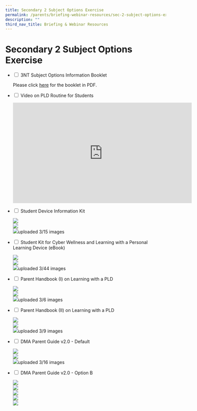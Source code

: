 ```yaml
---
title: Secondary 2 Subject Options Exercise
permalink: /parents/briefing-webinar-resources/sec-2-subject-options-exercise/
description: ""
third_nav_title: Briefing & Webinar Resources
---
```

# **Secondary 2 Subject Options Exercise**




<ul class="jekyllcodex_accordion">
  <li>
    <input type="checkbox" id="accordion1">
    <label for="accordion1">3NT Subject Options Information Booklet</label>
    <div>
			<p>Please click <a href="/files/3NT-Booklet-22.pdf"> here</a> for the booklet in PDF.</p>
    </div>
	</li>
	 <li>
    <input type="checkbox" id="accordion2">
    <label for="accordion2">Video on PLD Routine for Students</label>
    <div>
      <p><iframe width="560" height="315" src="https://www.youtube.com/embed/njmdDDa7apM" title="YouTube video player" frameborder="0" allow="accelerometer; autoplay; clipboard-write; encrypted-media; gyroscope; picture-in-picture" allowfullscreen></iframe></p>
    </div>
	</li>
	 <li>
    <input type="checkbox" id="accordion3">
    <label for="accordion3">Student Device Information Kit</label>
    <div>
      <p><img src="/images/Slide1a.jpg"><br><img src="/images/Slide2a.jpg"><br><img src="/images/Slide3.jpg">uploaded 3/15 images</p>
    </div>
	</li>
	<li>
    <input type="checkbox" id="accordion4">
    <label for="accordion4">Student Kit for Cyber Wellness and Learning with a Personal Learning Device (eBook)</label>
    <div>
      <p><img src="/images/Cyber-Wellness-and-Learning-with-a-Personal-Learning-Device-eBook_Page_01.jpg"><br><img src="/images/Cyber-Wellness-and-Learning-with-a-Personal-Learning-Device-eBook_Page_02-1.jpg"><br><img src="/images/Cyber-Wellness-and-Learning-with-a-Personal-Learning-Device-eBook_Page_03.jpg">uploaded 3/44 images</p>
    </div>
	</li>
	<li>
    <input type="checkbox" id="accordion5">
    <label for="accordion5"> Parent Handbook (I) on Learning with a PLD</label>
    <div>
      <p><img src="/images/Parent-Handbook-I-on-Learning-with-a-PLD_Page_1.png"><br><img src="/images/Parent-Handbook-I-on-Learning-with-a-PLD_Page_2.png"><br><img src="/images/Parent-Handbook-I-on-Learning-with-a-PLD_Page_3-1456x2048-1.png">uploaded 3/6 images</p>
    </div>
	</li>
		<li>
    <input type="checkbox" id="accordion6">
    <label for="accordion6"> Parent Handbook (II) on Learning with a PLD</label>
    <div>
      <p><img src="/images/Parent-Handbook-II-on-Learning-with-a-PLD_Page_1.png"><br><img src="/images/Parent-Handbook-II-on-Learning-with-a-PLD_Page_2.png"><br><img src="/images/Parent-Handbook-II-on-Learning-with-a-PLD_Page_3.png">uploaded 3/9 images</p>
    </div>
	</li>
			<li>
    <input type="checkbox" id="accordion7">
    <label for="accordion7">DMA Parent Guide v2.0 - Default</label>
    <div>
      <p><img src="/images/DMA-Parent-Guide-v2-Default-Chrome-OS_Page_01.png"><br><img src="/images/DMA-Parent-Guide-v2-Default-Chrome-OS_Page_02.png"><br><img src="/images/DMA-Parent-Guide-v2-Default-Chrome-OS_Page_03.png">uploaded 3/16 images</p>
    </div>
	</li>
	<li>
    <input type="checkbox" id="accordion8">
    <label for="accordion8">DMA Parent Guide v2.0 - Option B</label>
    <div>
      <p><img src="/images/DMA-Parent-Guide-v2-Option-B-Chrome-OS_Page_1.png"><br><img src="/images/DMA-Parent-Guide-v2-Option-B-Chrome-OS_Page_2.png"><br><img src="/images/DMA-Parent-Guide-v2-Option-B-Chrome-OS_Page_3.png"><br><img src="/images/DMA-Parent-Guide-v2-Option-B-Chrome-OS_Page_4.png"><br><img src="/images/DMA-Parent-Guide-v2-Option-B-Chrome-OS_Page_5.png"></p>
    </div>
	</li>
	</ul>